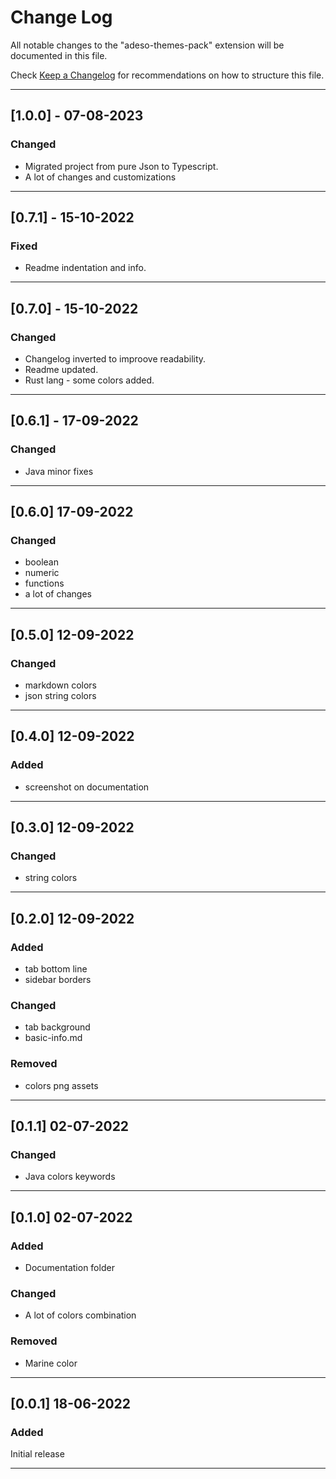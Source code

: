 # Change Log

All notable changes to the "adeso-themes-pack" extension will be documented in this file.

Check [Keep a Changelog](http://keepachangelog.com/) for recommendations on how to structure this file.

---

## [1.0.0] - 07-08-2023

### Changed
- Migrated project from pure Json to Typescript.
- A lot of changes and customizations
---

## [0.7.1] - 15-10-2022

### Fixed
- Readme indentation and info.
---

## [0.7.0] - 15-10-2022

### Changed
- Changelog inverted to improove readability.
- Readme updated.
-  Rust lang - some colors added.

---

## [0.6.1] - 17-09-2022
### Changed
- Java minor fixes  

---
## [0.6.0] 17-09-2022

### Changed
- boolean  
- numeric 
- functions
- a lot of changes

---
## [0.5.0] 12-09-2022

### Changed
- markdown colors
- json string colors

---

## [0.4.0] 12-09-2022

### Added
- screenshot on documentation
---

## [0.3.0] 12-09-2022

### Changed
- string colors

---

## [0.2.0] 12-09-2022

### Added
- tab bottom line
- sidebar borders
### Changed
- tab background
- basic-info.md
### Removed
- colors png assets

---

## [0.1.1] 02-07-2022

### Changed
- Java colors keywords

--- 

## [0.1.0] 02-07-2022

### Added
- Documentation folder
### Changed
- A lot of colors combination
### Removed
- Marine color

---

## [0.0.1] 18-06-2022


### Added
Initial release

--- 











